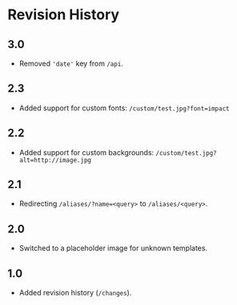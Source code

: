 # Revision History

## 3.0

- Removed `'date'` key from `/api`.

## 2.3

- Added support for custom fonts: `/custom/test.jpg?font=impact`

## 2.2

- Added support for custom backgrounds: `/custom/test.jpg?alt=http://image.jpg`

## 2.1

- Redirecting `/aliases/?name=<query>` to `/aliases/<query>`.

## 2.0

- Switched to a placeholder image for unknown templates.

## 1.0

- Added revision history (`/changes`).
